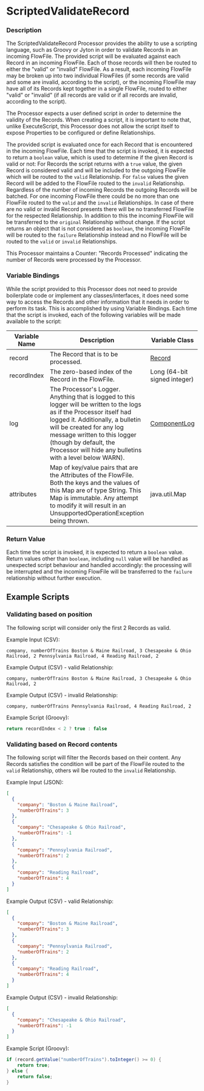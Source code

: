 <!--
  Licensed to the Apache Software Foundation (ASF) under one or more
  contributor license agreements.  See the NOTICE file distributed with
  this work for additional information regarding copyright ownership.
  The ASF licenses this file to You under the Apache License, Version 2.0
  (the "License"); you may not use this file except in compliance with
  the License.  You may obtain a copy of the License at
      http://www.apache.org/licenses/LICENSE-2.0
  Unless required by applicable law or agreed to in writing, software
  distributed under the License is distributed on an "AS IS" BASIS,
  WITHOUT WARRANTIES OR CONDITIONS OF ANY KIND, either express or implied.
  See the License for the specific language governing permissions and
  limitations under the License.
-->

# ScriptedValidateRecord

### Description

The ScriptedValidateRecord Processor provides the ability to use a scripting language, such as Groovy or Jyton in order
to validate Records in an incoming FlowFile. The provided script will be evaluated against each Record in an incoming
FlowFile. Each of those records will then be routed to either the "valid" or "invalid" FlowFile. As a result, each
incoming FlowFile may be broken up into two individual FlowFiles (if some records are valid and some are invalid,
according to the script), or the incoming FlowFile may have all of its Records kept together in a single FlowFile,
routed to either "valid" or "invalid" (if all records are valid or if all records are invalid, according to the script).

The Processor expects a user defined script in order to determine the validity of the Records. When creating a script,
it is important to note that, unlike ExecuteScript, this Processor does not allow the script itself to expose Properties
to be configured or define Relationships.

The provided script is evaluated once for each Record that is encountered in the incoming FlowFile. Each time that the
script is invoked, it is expected to return a `boolean` value, which is used to determine if the given Record is valid
or not: For Records the script returns with a `true` value, the given Record is considered valid and will be included to
the outgoing FlowFile which will be routed to the `valid` Relationship. For `false` values the given Record will be
added to the FlowFile routed to the `invalid` Relationship. Regardless of the number of incoming Records the outgoing
Records will be batched. For one incoming FlowFile there could be no more than one FlowFile routed to the `valid` and
the `invalid` Relationships. In case of there are no valid or invalid Record presents there will be no transferred
FlowFile for the respected Relationship. In addition to this the incoming FlowFile will be transferred to the `original`
Relationship without change. If the script returns an object that is not considered as `boolean`, the incoming FlowFile
will be routed to the `failure` Relationship instead and no FlowFile will be routed to the `valid` or `invalid`
Relationships.

This Processor maintains a Counter: "Records Processed" indicating the number of Records were processed by the
Processor.

### Variable Bindings

While the script provided to this Processor does not need to provide boilerplate code or implement any
classes/interfaces, it does need some way to access the Records and other information that it needs in order to perform
its task. This is accomplished by using Variable Bindings. Each time that the script is invoked, each of the following
variables will be made available to the script:

| Variable Name | Description                                                                                                                                                                                                                                                                                                  | Variable Class                                                                                                           |
|---------------|--------------------------------------------------------------------------------------------------------------------------------------------------------------------------------------------------------------------------------------------------------------------------------------------------------------|--------------------------------------------------------------------------------------------------------------------------|
| record        | The Record that is to be processed.                                                                                                                                                                                                                                                                          | [Record](https://www.javadoc.io/doc/org.apache.nifi/nifi-record/latest/org/apache/nifi/serialization/record/Record.html) |
| recordIndex   | The zero-based index of the Record in the FlowFile.                                                                                                                                                                                                                                                          | Long (64-bit signed integer)                                                                                             |
| log           | The Processor's Logger. Anything that is logged to this logger will be written to the logs as if the Processor itself had logged it. Additionally, a bulletin will be created for any log message written to this logger (though by default, the Processor will hide any bulletins with a level below WARN). | [ComponentLog](https://www.javadoc.io/doc/org.apache.nifi/nifi-api/latest/org/apache/nifi/logging/ComponentLog.html)     |
| attributes    | Map of key/value pairs that are the Attributes of the FlowFile. Both the keys and the values of this Map are of type String. This Map is immutable. Any attempt to modify it will result in an UnsupportedOperationException being thrown.                                                                   | java.util.Map                                                                                                            |

### Return Value

Each time the script is invoked, it is expected to return a `boolean` value. Return values other than `boolean`,
including `null` value will be handled as unexpected script behaviour and handled accordingly: the processing will be
interrupted and the incoming FlowFile will be transferred to the `failure` relationship without further execution.

## Example Scripts

### Validating based on position

The following script will consider only the first 2 Records as valid.

Example Input (CSV):

```
company, numberOfTrains Boston & Maine Railroad, 3 Chesapeake & Ohio Railroad, 2 Pennsylvania Railroad, 4 Reading Railroad, 2
```

Example Output (CSV) - valid Relationship:

```
company, numberOfTrains Boston & Maine Railroad, 3 Chesapeake & Ohio Railroad, 2
```

Example Output (CSV) - invalid Relationship:

```
company, numberOfTrains Pennsylvania Railroad, 4 Reading Railroad, 2
```

Example Script (Groovy):

```groovy
return recordIndex < 2 ? true : false
```

### Validating based on Record contents

The following script will filter the Records based on their content. Any Records satisfies the condition will be part of
the FlowFile routed to the `valid` Relationship, others wil lbe routed to the `invalid` Relationship.

Example Input (JSON):

```json
[
  {
    "company": "Boston & Maine Railroad",
    "numberOfTrains": 3
  },
  {
    "company": "Chesapeake & Ohio Railroad",
    "numberOfTrains": -1
  },
  {
    "company": "Pennsylvania Railroad",
    "numberOfTrains": 2
  },
  {
    "company": "Reading Railroad",
    "numberOfTrains": 4
  }
]
```

Example Output (CSV) - valid Relationship:

```json
[
  {
    "company": "Boston & Maine Railroad",
    "numberOfTrains": 3
  },
  {
    "company": "Pennsylvania Railroad",
    "numberOfTrains": 2
  },
  {
    "company": "Reading Railroad",
    "numberOfTrains": 4
  }
]
```

Example Output (CSV) - invalid Relationship:

```json
[
  {
    "company": "Chesapeake & Ohio Railroad",
    "numberOfTrains": -1
  }
]
```

Example Script (Groovy):

```groovy
if (record.getValue("numberOfTrains").toInteger() >= 0) {
    return true;
} else {
    return false;
}
```